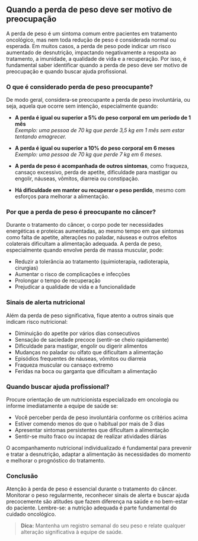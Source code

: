 
## Quando a perda de peso deve ser motivo de preocupação

A perda de peso é um sintoma comum entre pacientes em tratamento oncológico, mas nem toda redução de peso é considerada normal ou esperada. Em muitos casos, a perda de peso pode indicar um risco aumentado de desnutrição, impactando negativamente a resposta ao tratamento, a imunidade, a qualidade de vida e a recuperação. Por isso, é fundamental saber identificar quando a perda de peso deve ser motivo de preocupação e quando buscar ajuda profissional.

### O que é considerado perda de peso preocupante?

De modo geral, considera-se preocupante a perda de peso involuntária, ou seja, aquela que ocorre sem intenção, especialmente quando:

- **A perda é igual ou superior a 5% do peso corporal em um período de 1 mês**  
  *Exemplo: uma pessoa de 70 kg que perde 3,5 kg em 1 mês sem estar tentando emagrecer.*

- **A perda é igual ou superior a 10% do peso corporal em 6 meses**  
  *Exemplo: uma pessoa de 70 kg que perde 7 kg em 6 meses.*

- **A perda de peso é acompanhada de outros sintomas**, como fraqueza, cansaço excessivo, perda de apetite, dificuldade para mastigar ou engolir, náuseas, vômitos, diarreia ou constipação.

- **Há dificuldade em manter ou recuperar o peso perdido**, mesmo com esforços para melhorar a alimentação.

### Por que a perda de peso é preocupante no câncer?

Durante o tratamento do câncer, o corpo pode ter necessidades energéticas e proteicas aumentadas, ao mesmo tempo em que sintomas como falta de apetite, alterações no paladar, náuseas e outros efeitos colaterais dificultam a alimentação adequada. A perda de peso, especialmente quando envolve perda de massa muscular, pode:

- Reduzir a tolerância ao tratamento (quimioterapia, radioterapia, cirurgias)
- Aumentar o risco de complicações e infecções
- Prolongar o tempo de recuperação
- Prejudicar a qualidade de vida e a funcionalidade

### Sinais de alerta nutricional

Além da perda de peso significativa, fique atento a outros sinais que indicam risco nutricional:

- Diminuição do apetite por vários dias consecutivos
- Sensação de saciedade precoce (sentir-se cheio rapidamente)
- Dificuldade para mastigar, engolir ou digerir alimentos
- Mudanças no paladar ou olfato que dificultam a alimentação
- Episódios frequentes de náuseas, vômitos ou diarreia
- Fraqueza muscular ou cansaço extremo
- Feridas na boca ou garganta que dificultam a alimentação

### Quando buscar ajuda profissional?

Procure orientação de um nutricionista especializado em oncologia ou informe imediatamente a equipe de saúde se:

- Você perceber perda de peso involuntária conforme os critérios acima
- Estiver comendo menos do que o habitual por mais de 3 dias
- Apresentar sintomas persistentes que dificultam a alimentação
- Sentir-se muito fraco ou incapaz de realizar atividades diárias

O acompanhamento nutricional individualizado é fundamental para prevenir e tratar a desnutrição, adaptar a alimentação às necessidades do momento e melhorar o prognóstico do tratamento.

### Conclusão

Atenção à perda de peso é essencial durante o tratamento do câncer. Monitorar o peso regularmente, reconhecer sinais de alerta e buscar ajuda precocemente são atitudes que fazem diferença na saúde e no bem-estar do paciente. Lembre-se: a nutrição adequada é parte fundamental do cuidado oncológico.

> **Dica:** Mantenha um registro semanal do seu peso e relate qualquer alteração significativa à equipe de saúde.
```

